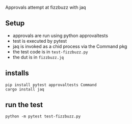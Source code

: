 Approvals attempt at fizzbuzz with jaq

## Setup

- approvals are run using python approvaltests
- test is executed by pytest
- jaq is invoked as a chid process via the Command pkg
- the test code is in `test-fizzbuzz.py`
- the dut is in `fizzbuzz.jq`

## installs

```shell
pip install pytest approvaltests Command
cargo install jaq
```

## run the test

```shell
python -m pytest test-fizzbuzz.py
```
